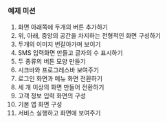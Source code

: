 ### 예제 미션

1. 화면 아래쪽에 두개의 버튼 추가하기
2. 위, 아래, 중앙의 공간을 차지하는 전형적인 화면 구성하기
3. 두개의 이미지 번갈아가며 보이기
4. SMS 입력화면 만들고 글자의 수 표시하기 
5. 두 종류의 버튼 모양 만들기
6. 시크바와 프로그레스바 보여주기
7. 로그인 화면과 메뉴 화면 전환하기
8. 세 개 이상의 화면 만들어 전환하기
9. 고객 정보 입력 화면의 구성
10. 기본 앱 화면 구성
11. 서비스 실행하고 화면에 보여주기